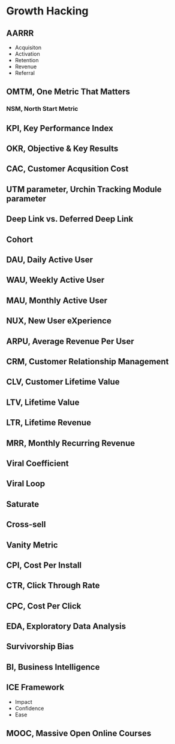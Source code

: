 # Growth Hacking

## AARRR

- Acquisiton
- Activation
- Retention
- Revenue
- Referral

## OMTM, One Metric That Matters

### NSM, North Start Metric

## KPI, Key Performance Index

## OKR, Objective & Key Results

## CAC, Customer Acqusition Cost

## UTM parameter, Urchin Tracking Module parameter

## Deep Link vs. Deferred Deep Link

## Cohort

## DAU, Daily Active User

## WAU, Weekly Active User

## MAU, Monthly Active User

## NUX, New User eXperience

## ARPU, Average Revenue Per User

## CRM, Customer Relationship Management

## CLV, Customer Lifetime Value

## LTV, Lifetime Value

## LTR, Lifetime Revenue

## MRR, Monthly Recurring Revenue

## Viral Coefficient

## Viral Loop

## Saturate

## Cross-sell

## Vanity Metric

## CPI, Cost Per Install

## CTR, Click Through Rate

## CPC, Cost Per Click

## EDA, Exploratory Data Analysis

## Survivorship Bias

## BI, Business Intelligence

## ICE Framework

- Impact
- Confidence
- Ease

## MOOC, Massive Open Online Courses
